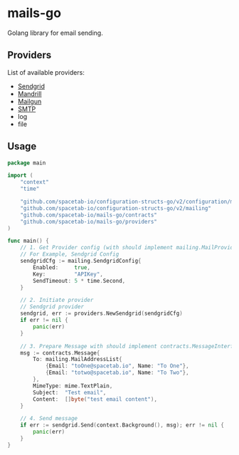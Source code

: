 # mails-go

Golang library for email sending.

## Providers

List of available providers:

* [Sendgrid](github.com/sendgrid/sendgrid-go)
* [Mandrill](github.com/mattbaird/gochimp)
* [Mailgun](github.com/mailgun/mailgun-go/v4)
* [SMTP](github.com/xhit/go-simple-mail/v2)
* log
* file

## Usage

```go
package main

import (
	"context"
	"time"

	"github.com/spacetab-io/configuration-structs-go/v2/configuration/mimetype"
	"github.com/spacetab-io/configuration-structs-go/v2/mailing"
	"github.com/spacetab-io/mails-go/contracts"
	"github.com/spacetab-io/mails-go/providers"
)

func main() {
	// 1. Get Provider config (with should implement mailing.MailProviderConfigInterface
	// For Example, Sendgrid Config
	sendgridCfg := mailing.SendgridConfig{
		Enabled:     true,
		Key:         "APIKey",
		SendTimeout: 5 * time.Second,
	}

	// 2. Initiate provider
	// Sendgrid provider
	sendgrid, err := providers.NewSendgrid(sendgridCfg)
	if err != nil {
		panic(err)
	}

	// 3. Prepare Message with should implement contracts.MessageInterface
	msg := contracts.Message{
		To: mailing.MailAddressList{
			{Email: "toOne@spacetab.io", Name: "To One"},
			{Email: "totwo@spacetab.io", Name: "To Two"},
		},
		MimeType: mime.TextPlain,
		Subject:  "Test email",
		Content:  []byte("test email content"),
	}

	// 4. Send message
	if err := sendgrid.Send(context.Background(), msg); err != nil {
		panic(err)
	}
}
```